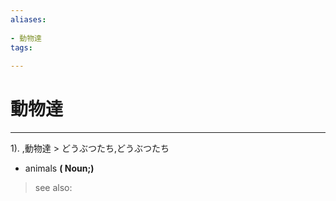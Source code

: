 ```yaml
---
aliases:
    
- 動物達
tags:
    
---
```


# 動物達
---
1).
,動物達 > どうぶつたち,どうぶつたち

- animals
**( Noun;)**
> see also: 
            